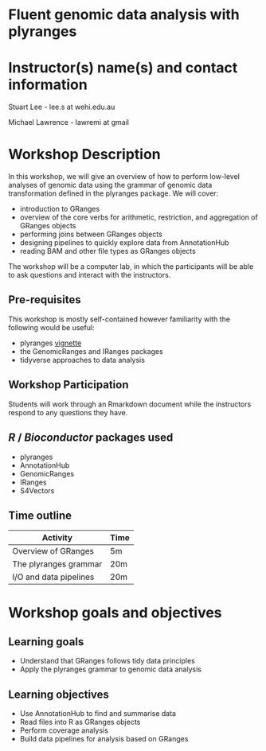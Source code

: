 # Fluent genomic data analysis with plyranges

# Instructor(s) name(s) and contact information

Stuart Lee - lee.s at wehi.edu.au

Michael Lawrence - lawremi at gmail


# Workshop Description

In this workshop, we will give an overview of how to perform low-level
analyses of genomic data using the  grammar of genomic data transformation
defined in the plyranges package. We will cover:

- introduction to GRanges
- overview of the core verbs for arithmetic, restriction, and aggregation of GRanges objects
- performing joins between GRanges objects
- designing pipelines to quickly explore data from AnnotationHub
- reading BAM and other file types as GRanges objects

The workshop will be a computer lab, in which the participants will be able to 
ask questions and interact with the instructors.

## Pre-requisites

This workshop is mostly self-contained however familiarity with the following would be useful:

- plyranges [vignette](https://sa-lee.github.io/plyranges/articles/an-introduction.html)
- the GenomicRanges and IRanges packages
- tidyverse approaches to data analysis

 
## Workshop Participation

Students will work through an Rmarkdown document while the instructors respond to any questions they have.

## _R_ / _Bioconductor_ packages used

- plyranges
- AnnotationHub
- GenomicRanges
- IRanges
- S4Vectors

## Time outline


| Activity                     | Time |
|------------------------------|------|
| Overview of GRanges          | 5m   |
| The plyranges grammar        | 20m  |
| I/O and data pipelines       | 20m  |

# Workshop goals and objectives


## Learning goals


* Understand that GRanges follows tidy data principles
* Apply the plyranges grammar to genomic data analysis


## Learning objectives

* Use AnnotationHub to find and summarise data
* Read files into R as GRanges objects
* Perform coverage analysis 
* Build data pipelines for analysis based on GRanges

